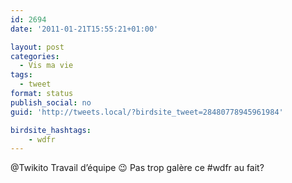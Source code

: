 ```yaml
---
id: 2694
date: '2011-01-21T15:55:21+01:00'

layout: post
categories:
  - Vis ma vie
tags:
  - tweet
format: status
publish_social: no
guid: 'http://tweets.local/?birdsite_tweet=28480778945961984'

birdsite_hashtags:
    - wdfr
---
```


@Twikito Travail d’équipe 😉 Pas trop galère ce #wdfr au fait?